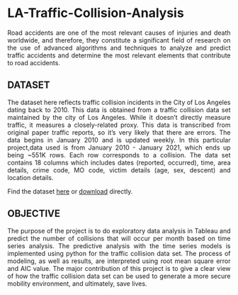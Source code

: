 # LA-Traffic-Collision-Analysis

<div align="justify">
Road accidents are one of the most relevant causes of injuries and death worldwide, and therefore, they constitute a significant field of research on the use of advanced algorithms and techniques to analyze and predict traffic accidents and determine the most relevant elements that contribute to road accidents.
</div>
 
## DATASET
<div align="justify">
The dataset here reflects traffic collision incidents in the City of Los Angeles dating back to 2010. This data is obtained from a traffic collision data set maintained by the city of Los Angeles. While it doesn’t directly measure traffic, it measures a closely-related proxy. 
 This data is transcribed from original paper traffic reports, so it’s very likely that there are errors. The data begins in January 2010 and is updated weekly. In this particular project,data used is from January 2010 - January 2021, which ends up being ~551K rows. Each row corresponds to a collision. The data set contains 18 columns which includes dates (reported, occurred), time, area details, crime code, MO code, victim details (age, sex, descent) and location details. 

Find the dataset [here](https://data.lacity.org/Public-Safety/Traffic-Collision-Data-from-2010-to-Present/d5tf-ez2w) or [download](https://data.lacity.org/api/views/d5tf-ez2w/rows.csv) directly.
</div>

## OBJECTIVE
<div align="justify">
The purpose of the project is to do exploratory data analysis in Tableau and predict the number of collisions that will occur per month based on time series analysis. The predictive analysis with the time series models is implemented using python for the traffic collision data set. The process of modeling, as well as results, are interpreted using root mean square error and AIC value. The major contribution of this project is to give a clear view of how the traffic collision data set can be used to generate a more secure mobility environment, and ultimately, save lives.
</div>
